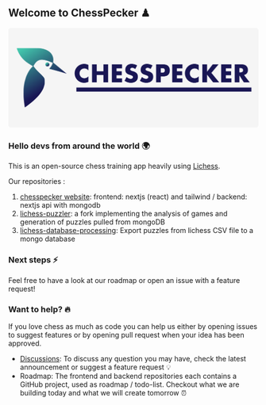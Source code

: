 ## Welcome to ChessPecker ♟

![Banner image with logo](https://github.com/chesspecker/.github/blob/master/profile/images/banner.png?raw=true)

### Hello devs from around the world 🌍

This is an open-source chess training app heavily using [Lichess](https://github.com/ornicar/lila).

Our repositories :
1. [chesspecker website](https://github.com/chesspecker/chesspecker): frontend: nextjs (react) and tailwind / backend: nextjs api with mongodb
3. [lichess-puzzler](https://github.com/chesspecker/lichess-puzzler): a fork implementing the analysis of games and generation of puzzles pulled from mongoDB
4. [lichess-database-processing](https://github.com/chesspecker/lichess-database-processing): Export puzzles from lichess CSV file to a mongo database

### Next steps ⚡️

Feel free to have a look at our roadmap or open an issue with a feature request!

### Want to help? 🔥

If you love chess as much as code you can help us either by opening issues to suggest features or by opening pull request when your idea has been approved.

- [Discussions](https://github.com/chesspecker/chesspecker/discussions): To discuss any question you may have, check the latest announcement or suggest a feature request 💡
- Roadmap: The frontend and backend repositories each contains a GitHub project, used as roadmap / todo-list. Checkout what we are building today and what we will create tomorrow ⏰

<!--
Made with 🖤
-->
